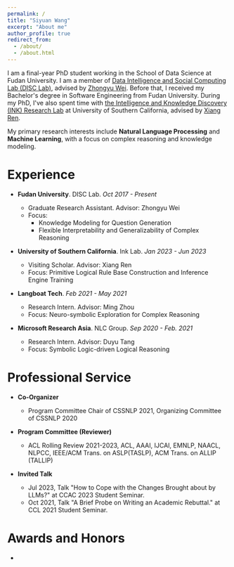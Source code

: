 ```yaml
---
permalink: /
title: "Siyuan Wang"
excerpt: "About me"
author_profile: true
redirect_from: 
  - /about/
  - /about.html
---
```


I am a final-year PhD student working in the School of Data Science at Fudan University. I am a member of [Data Intelligence and Social Computing Lab (DISC Lab)](http://fudan-disc.com/), advised by [Zhongyu Wei](http://www.sdspeople.fudan.edu.cn/zywei/). Before that, I received my Bachelor's degree in Software Engineering from Fudan University. During my PhD, I've also spent time with [the Intelligence and Knowledge Discovery (INK) Research Lab](https://ink-usc.github.io/)  at University of Southern California, advised by [Xiang Ren](https://shanzhenren.github.io/).

My primary research interests include **Natural Language Processing** and **Machine Learning**, with a focus on complex reasoning and knowledge modeling. 


Experience
======
* **Fudan University**. DISC Lab. *Oct 2017 - Present*
  + Graduate Research Assistant. Advisor: Zhongyu Wei
  + Focus:
    - Knowledge Modeling for Question Generation
    - Flexible Interpretability and Generalizability of Complex Reasoning
    
* **University of Southern California**. Ink Lab. *Jan 2023 - Jun 2023*
  + Visiting Scholar. Advisor: Xiang Ren
  + Focus: Primitive Logical Rule Base Construction and Inference Engine Training

* **Langboat Tech**. *Feb 2021 - May 2021*
  + Research Intern. Advisor: Ming Zhou
  + Focus: Neuro-symbolic Exploration for Complex Reasoning
    
* **Microsoft Research Asia**. NLC Group. *Sep 2020 - Feb. 2021*
  + Research Intern. Advisor: Duyu Tang
  + Focus: Symbolic Logic-driven Logical Reasoning

Professional Service
======
* **Co-Organizer**
  + Program Committee Chair of CSSNLP 2021,  Organizing Committee of CSSNLP 2020

* **Program Committee (Reviewer)**
  + ACL Rolling Review 2021-2023, ACL, AAAI, IJCAI, EMNLP, NAACL, NLPCC, IEEE/ACM Trans. on ASLP(TASLP), ACM Trans. on ALLIP (TALLIP)

* **Invited Talk**
  + Jul 2023, Talk "How to Cope with the Changes Brought about by LLMs?" at CCAC 2023 Student Seminar.
  + Oct 2021, Talk "A Brief Probe on Writing an Academic Rebuttal." at CCL 2021 Student Seminar.

Awards and Honors
======
* 
